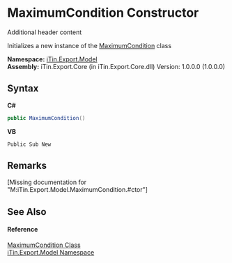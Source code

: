 # MaximumCondition Constructor 
Additional header content 

Initializes a new instance of the <a href="T_iTin_Export_Model_MaximumCondition">MaximumCondition</a> class

**Namespace:**&nbsp;<a href="N_iTin_Export_Model">iTin.Export.Model</a><br />**Assembly:**&nbsp;iTin.Export.Core (in iTin.Export.Core.dll) Version: 1.0.0.0 (1.0.0.0)

## Syntax

**C#**<br />
``` C#
public MaximumCondition()
```

**VB**<br />
``` VB
Public Sub New
```


## Remarks
\[Missing <remarks> documentation for "M:iTin.Export.Model.MaximumCondition.#ctor"\]

## See Also


#### Reference
<a href="T_iTin_Export_Model_MaximumCondition">MaximumCondition Class</a><br /><a href="N_iTin_Export_Model">iTin.Export.Model Namespace</a><br />